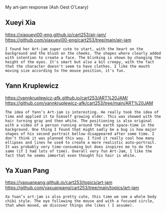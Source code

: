 My art-jam response (Ash Oest O'Leary)

## Xueyi Xia
https://xiaxueyi00-eng.github.io/cart253/air-jam/
https://github.com/xiaxueyi00-eng/cart253/tree/main/air-jam

    I found her Art-jam super cute to start, with the heart on the background and the blush on the cheeks. The shapes where clearly added with intention to create a face. The blinking is shown by changing the height of the eyes. It's smart but also a bit creepy, with the fact that the character doesn't seem to have clothes. I like the mouth moving size according to the mouse position, it's fun. 

## Yann Kruplewicz
https://yannkruplewicz-afk.github.io/cart253/ART%20JAM/
https://github.com/yannkruplewicz-afk/cart253/tree/main/ART%20JAM

    The idea of Yann’s Art-jam is interesting. He really took the idea of time and applied it to himself growing older. This was showed with the hair turning gray and then white. The positioning is also original with a video of a person running around the earth space-time in the background. One thing I found that might sadly be a bug is how major shapes of his second portrait bellow disappeared after some time. I don’t think it was planned this way. I find it really cool how many ellipses and lines he used to create a more realistic auto-portrait. It was probably very time-consuming but does inspires me to do the same (if I had lots of time). Overall very fun Art-Jam, I like the fact that he seems immortal even thought his hair is white. 

## Ya Xuan Pang
https://yaxuanpang.github.io/cart253/topics/art-jam
https://github.com/yaxuanpang/cart253/tree/main/topics/art-jam 

    Xa Yuan’s art-jam is also pretty cute, this time we see a whole body chibi style. The eye following the mouse and with a focused circle, that when moved, we discover things she likes ( I assume). 

    